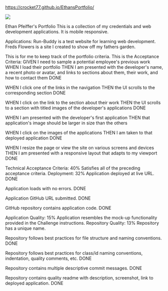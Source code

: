 https://crocket77.github.io/EthansPortfolio/

<img src="./assets/images/portfolio.png"/>



Ethan Pfeiffer's Portfolio
This is a collection of my credentials and web development applications. 
It is mobile responsive. 

Applications:
Run-Buddy is a test website for learning web development.
Freds Flowers is a site I created to show off my fathers garden.







This is for me to keep track of the portfolio criteria. 
This is the Acceptance Criteria:
GIVEN I need to sample a potential employee's previous work
WHEN I load their portfolio
THEN I am presented with the developer's name, a recent photo or avatar, and links to sections about them, their work, and how to contact them DONE

WHEN I click one of the links in the navigation
THEN the UI scrolls to the corresponding section DONE

WHEN I click on the link to the section about their work
THEN the UI scrolls to a section with titled images of the developer's applications DONE

WHEN I am presented with the developer's first application
THEN that application's image should be larger in size than the others 

WHEN I click on the images of the applications
THEN I am taken to that deployed application DONE

WHEN I resize the page or view the site on various screens and devices
THEN I am presented with a responsive layout that adapts to my viewport DONE

Technical Acceptance Criteria: 40%
Satisfies all of the preceding acceptance criteria.
Deployment: 32%
Application deployed at live URL. DONE

Application loads with no errors. DONE

Application GitHub URL submitted. DONE

GitHub repository contains application code. DONE

Application Quality: 15%
Application resembles the mock-up functionality provided in the Challenge instructions.
Repository Quality: 13%
Repository has a unique name.

Repository follows best practices for file structure and naming conventions. DONE

Repository follows best practices for class/id naming conventions, indentation, quality comments, etc.  DONE

Repository contains multiple descriptive commit messages. DONE

Repository contains quality readme with description, screenshot, link to deployed application. DONE


